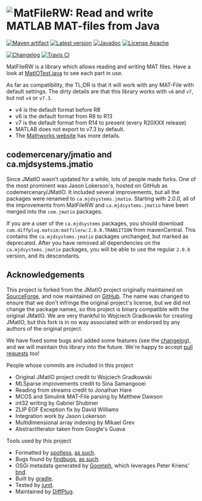 # <img align="left" src="matfilerw.png"> MatFileRW: Read and write MATLAB MAT-files from Java

<!---freshmark shields
output = [
	link(shield('Maven artifact', 'mavenCentral', '{{group}}:{{name}}', 'blue'), 'https://bintray.com/{{org}}/opensource/{{name}}/view'),
	link(shield('Latest version', 'latest', '{{stable}}', 'blue'), 'https://github.com/{{org}}/{{name}}/releases/latest'),
	link(shield('Javadoc', 'javadoc', 'OK', 'blue'), 'https://{{org}}.github.io/{{name}}/javadoc/{{stable}}/'),
	link(shield('License Apache', 'license', 'BSD', 'blue'), 'https://tldrlegal.com/license/bsd-3-clause-license-(revised)'),
	'',
	link(shield('Changelog', 'changelog', '{{version}}', 'brightgreen'), 'CHANGES.md'),
	link(image('Travis CI', 'https://travis-ci.org/{{org}}/{{name}}.svg?branch=master'), 'https://travis-ci.org/{{org}}/{{name}}')
	].join('\n');
-->
[![Maven artifact](https://img.shields.io/badge/mavenCentral-com.diffplug.matsim%3Amatfilerw-blue.svg)](https://bintray.com/diffplug/opensource/matfilerw/view)
[![Latest version](https://img.shields.io/badge/latest-2.3.0-blue.svg)](https://github.com/diffplug/matfilerw/releases/latest)
[![Javadoc](https://img.shields.io/badge/javadoc-OK-blue.svg)](https://diffplug.github.io/matfilerw/javadoc/2.3.0/)
[![License Apache](https://img.shields.io/badge/license-BSD-blue.svg)](https://tldrlegal.com/license/bsd-3-clause-license-(revised))

[![Changelog](https://img.shields.io/badge/changelog-2.3.0-brightgreen.svg)](CHANGES.md)
[![Travis CI](https://travis-ci.org/diffplug/matfilerw.svg?branch=master)](https://travis-ci.org/diffplug/matfilerw)
<!---freshmark /shields -->

MatFileRW is a library which allows reading and writing MAT files.  Have a look at [MatIOTest.java](https://github.com/diffplug/matfilerw/blob/master/src/test/java/com/jmatio/io/MatIOTest.java) to see each part in use.

As far as compatibility, the TL;DR is that it will work with any MAT-File with default settings.  The dirty details are that this library works with `v6` and `v7`, but not `v4` or `v7.3`.

* v4 is the default format before R8
* v6 is the default format from R8 to R13
* v7 is the default format from R14 to present (every R20XXX release)
* MATLAB does not export to v7.3 by default.
* The [Mathworks website](http://www.mathworks.com/help/matlab/import_export/mat-file-versions.html?refresh=true) has more details.

## codemercenary/jmatio and ca.mjdsystems.jmatio

Since JMatIO wasn't updated for a while, lots of people made forks.  One of the most prominent was Jason Lokerson's, hosted on GitHub as codemercenary/JMatIO.  It included several improvements, but all the packages were renamed to `ca.mjdsystems.jmatio`.  Starting with 2.0.0, all of the improvements from MatFileRW and `ca.mjdsystems.jmatio` have been merged into the `com.jmatio` packages.

If you are a user of the `ca.mjdsystems` packages, you should download `com.diffplug.matsim:matfilerw:2.0.0.TRANSITION` from mavenCentral.  This contains the `ca.mjdsystems.jmatio` packages unchanged, but marked as deprecated.  After you have removed all dependencies on the `ca.mjdsystems.jmatio` packages, you will be able to use the regular `2.0.0` version, and its descendants.

## Acknowledgements

This project is forked from the JMatIO project originally maintained on [SourceForge](http://sourceforge.net/projects/jmatio/), and now maintained on [GitHub](https://github.com/gradusnikov/jmatio).  The name was changed to ensure that we don't infringe the original project's license, but we did not change the package names, so this project is binary compatible with the original JMatIO.  We are very thankful to Wojciech Gradkowski for creating JMatIO, but this fork is in no way associated with or endorsed by any authors of the original project.

We have fixed some bugs and added some features (see the [changelog](CHANGES.md)), and we will maintain this library into the future.  We're happy to accept [pull requests](CONTRIBUTING.md) too!

People whose commits are included in this project
* Original JMatIO project credit to Wojciech Gradkowski
* MLSparse improvements credit to Sina Samangooei
* Reading from streams credit to Jonathan Hare
* MCOS and Simulink MAT-File parsing by Matthew Dawson
* int32 writing by Gabriel Shubiner
* ZLIP EOF Exception fix by David Williams
* Integration work by Jason Lokerson
* Multidimensional array indexing by Mikael Grev
* AbstractIterator taken from Google's Guava

Tools used by this project
* Formatted by [spotless](https://github.com/diffplug/spotless), [as such](https://github.com/diffplug/matfilerw/blob/v1.3.1/build.gradle?ts=4#L129-L149).
* Bugs found by [findbugs](http://findbugs.sourceforge.net/), [as such](https://github.com/diffplug/matfilerw/blob/v1.3.1/build.gradle?ts=4#L151-L175).
* OSGi metadata generated by [Goomph](https://github.com/diffplug/goomph), which leverages Peter Kriens' [bnd](http://www.aqute.biz/Bnd/Bnd).
* Built by [gradle](http://gradle.org/).
* Tested by [junit](http://junit.org/).
* Maintained by [DiffPlug](http://www.diffplug.com/).
